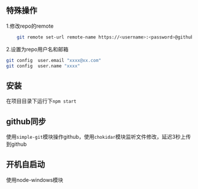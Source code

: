##  特殊操作

1.修改repo的remote  
```bash
    git remote set-url remote-name https://<username>:<password>@github.com/<username>/<repo_name>.git
```

2.设置为repo用户名和邮箱  

```bash
git config  user.email "xxxx@xx.com"
git config  user.name "xxxx"
```

##  安装
在项目目录下运行下`npm start`

## github同步

使用`simple-git`模块操作github，使用`chokidar`模块监听文件修改，延迟3秒上传到github

##  开机自启动

使用node-windows模块